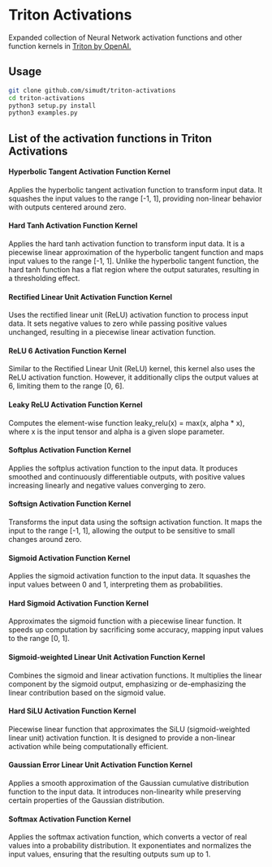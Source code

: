 # Triton Activations

Expanded collection of Neural Network activation functions and other function kernels in [Triton by OpenAI.](https://github.com/openai/triton)

## Usage

```bash
git clone github.com/simudt/triton-activations
cd triton-activations
python3 setup.py install
python3 examples.py
```

## List of the activation functions in Triton Activations

#### **Hyperbolic Tangent Activation Function Kernel**

Applies the hyperbolic tangent activation function to transform input data. It squashes the input values to the range [-1, 1], providing non-linear behavior with outputs centered around zero.

#### **Hard Tanh Activation Function Kernel**

Applies the hard tanh activation function to transform input data. It is a piecewise linear approximation of the hyperbolic tangent function and maps input values to the range [-1, 1]. Unlike the hyperbolic tangent function, the hard tanh function has a flat region where the output saturates, resulting in a thresholding effect. 

#### **Rectified Linear Unit Activation Function Kernel**

Uses the rectified linear unit (ReLU) activation function to process input data. It sets negative values to zero while passing positive values unchanged, resulting in a piecewise linear activation function.

#### **ReLU 6 Activation Function Kernel**

Similar to the Rectified Linear Unit (ReLU) kernel, this kernel also uses the ReLU activation function. However, it additionally clips the output values at 6, limiting them to the range [0, 6].

#### **Leaky ReLU Activation Function Kernel**
Computes the element-wise function leaky_relu(x) = max(x, alpha * x), where x is the input tensor and alpha is a given slope parameter.

#### **Softplus Activation Function Kernel**

Applies the softplus activation function to the input data. It produces smoothed and continuously differentiable outputs, with positive values increasing linearly and negative values converging to zero.

#### **Softsign Activation Function Kernel**

Transforms the input data using the softsign activation function. It maps the input to the range [-1, 1], allowing the output to be sensitive to small changes around zero.

#### **Sigmoid Activation Function Kernel**

Applies the sigmoid activation function to the input data. It squashes the input values between 0 and 1, interpreting them as probabilities.

#### **Hard Sigmoid Activation Function Kernel**

Approximates the sigmoid function with a piecewise linear function. It speeds up computation by sacrificing some accuracy, mapping input values to the range [0, 1].

#### **Sigmoid-weighted Linear Unit Activation Function Kernel**

Combines the sigmoid and linear activation functions. It multiplies the linear component by the sigmoid output, emphasizing or de-emphasizing the linear contribution based on the sigmoid value.

#### **Hard SiLU Activation Function Kernel**

Piecewise linear function that approximates the SiLU (sigmoid-weighted linear unit) activation function. It is designed to provide a non-linear activation while being computationally efficient.

#### **Gaussian Error Linear Unit Activation Function Kernel**

Applies a smooth approximation of the Gaussian cumulative distribution function to the input data. It introduces non-linearity while preserving certain properties of the Gaussian distribution.

#### **Softmax Activation Function Kernel**

Applies the softmax activation function, which converts a vector of real values into a probability distribution. It exponentiates and normalizes the input values, ensuring that the resulting outputs sum up to 1.
